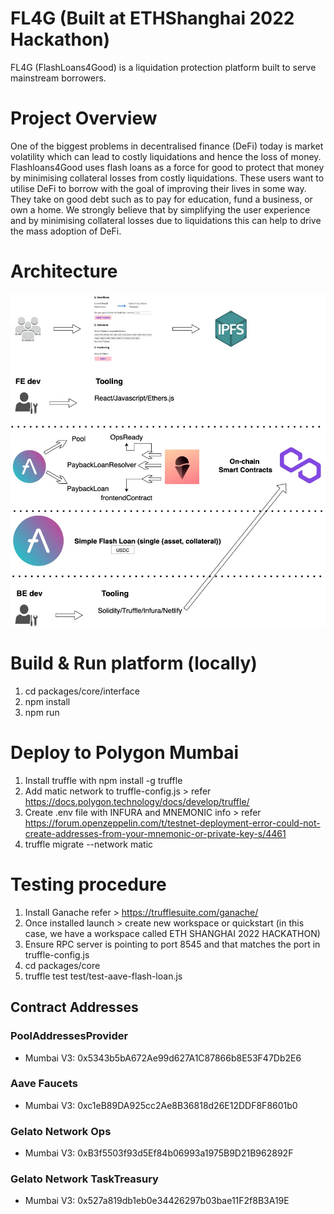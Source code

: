 # FL4G (Built at ETHShanghai 2022 Hackathon)
FL4G (FlashLoans4Good) is a liquidation protection platform built to serve mainstream borrowers.  

# Project Overview
One of the biggest problems in decentralised finance (DeFi) today is market volatility which can lead to costly liquidations and hence the loss of money.
Flashloans4Good uses flash loans as a force for good to protect that money by minimising collateral losses from costly liquidations. These users want to utilise DeFi to borrow with the goal of improving their lives in some way. They take on good debt such as to pay for education, fund a business, or own a home.  We strongly believe that by simplifying the user experience and by minimising collateral losses due to liquidations this can help to drive the mass adoption of DeFi.  

# Architecture 
![Architecture Diagram](https://github.com/FlashLoans4Good/fl4g/blob/6dbd0f58b127b809356ffd48a0b14e1f8c9fd12f/diagrams/architectureV2.1.jpeg)



# Build & Run platform (locally)
1. cd packages/core/interface
2. npm install
3. npm run 

# Deploy to Polygon Mumbai 
1. Install truffle with npm install -g truffle
2. Add matic network to truffle-config.js > refer https://docs.polygon.technology/docs/develop/truffle/
3. Create .env file with INFURA and MNEMONIC info > refer https://forum.openzeppelin.com/t/testnet-deployment-error-could-not-create-addresses-from-your-mnemonic-or-private-key-s/4461
4. truffle migrate --network matic

# Testing procedure 
1. Install Ganache refer > https://trufflesuite.com/ganache/
2. Once installed launch > create new workspace or quickstart (in this case, we have a workspace called ETH SHANGHAI 2022 HACKATHON)  
3. Ensure RPC server is pointing to port 8545 and that matches the port in truffle-config.js
2. cd packages/core
3. truffle test test/test-aave-flash-loan.js

## Contract Addresses

### PoolAddressesProvider

- Mumbai V3: 0x5343b5bA672Ae99d627A1C87866b8E53F47Db2E6

### Aave Faucets

- Mumbai V3: 0xc1eB89DA925cc2Ae8B36818d26E12DDF8F8601b0

### Gelato Network Ops

- Mumbai V3: 0xB3f5503f93d5Ef84b06993a1975B9D21B962892F

### Gelato Network TaskTreasury
- Mumbai V3: 0x527a819db1eb0e34426297b03bae11F2f8B3A19E

